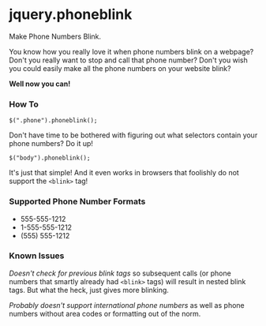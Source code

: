 jquery.phoneblink
=================

Make Phone Numbers Blink.

You know how you really love it when phone numbers blink on a webpage? Don't you
really want to stop and call that phone number? Don't you wish you could
easily make all the phone numbers on your website blink?

**Well now you can!**

### How To ###

```
$(".phone").phoneblink();
```

Don't have time to be bothered with figuring out what selectors contain your phone numbers? Do it up!


```
$("body").phoneblink();
```

It's just that simple! And it even works in browsers that foolishly do not support the `<blink>` tag!

### Supported Phone Number Formats ###

* 555-555-1212
* 1-555-555-1212
* (555) 555-1212

### Known Issues ###

_Doesn't check for previous blink tags_ so subsequent calls
(or phone numbers that smartly already had `<blink>` tags) will
result in nested blink tags. But what the heck, just gives more blinking.

_Probably doesn't support international phone numbers_ as well as
phone numbers without area codes or formatting out of the norm.
